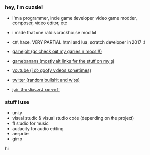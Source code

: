 ### hey, i'm cuzsie!

- i'm a programmer, indie game developer, video game modder, composer, video editor, etc
- i made that one raldis crackhouse mod lol
- c#, haxe, VERY PARTIAL html and lua, scratch developer in 2017 :)

- [gamejolt (go check out my games n mods!!!)](https://gamejolt.com/@CuzsieGames)
- [gamebanana (mostly alt links for the stuff on my gj](https://gamebanana.com/members/1833894)
- [youtube (i do goofy videos sometimes)](https://youtube.com/cuzsie)
- [twitter (random bullshit and wips)](https://twitter.com/cuzsie)
- [join the discord server!!](https://discord.gg/8Wx57nYKhG)

### stuff i use

- unity
- visual studio & visual studio code (depending on the project)
- fl studio for music
- audacity for audio editing
- aesprite
- gimp
 

hi
